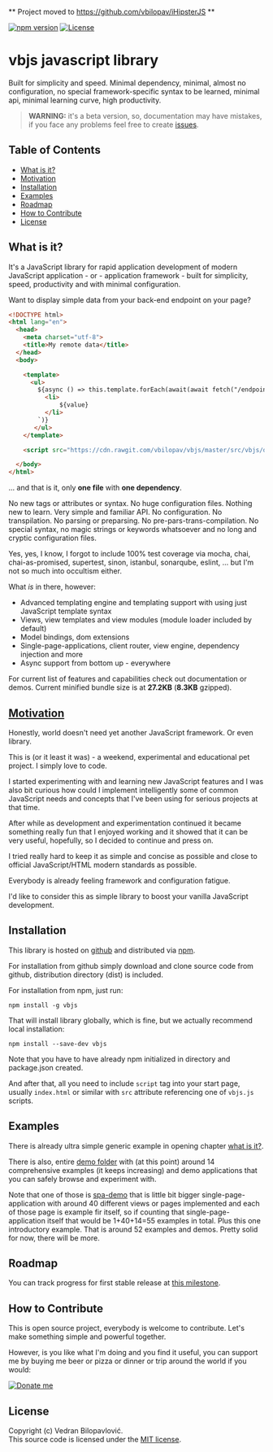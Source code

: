 ** Project moved to https://github.com/vbilopav/iHipsterJS **

[![npm version](https://badge.fury.io/js/vbjs.svg)](https://badge.fury.io/js/vbjs)
[![License](https://img.shields.io/badge/license-MIT%20License-brightgreen.svg)](https://github.com/vbilopav/vbjs/blob/master/src/vbjs/LICENSE.md)

# vbjs javascript library

Built for simplicity and speed. Minimal dependency, minimal, almost no configuration, no special framework-specific syntax to be learned, minimal api, minimal learning curve, high productivity. 

> **WARNING:** it's a beta version, so, documentation may have mistakes, if you face any problems feel free to create [issues](https://github.com/vbilopav/vbjs/issues).

## Table of Contents

- [What is it?](#what-is-it)
- [Motivation](#motivation)
- [Installation](#installation)
- [Examples](#examples)
- [Roadmap](#roadmap)
- [How to Contribute](#how-to-contribute)
- [License](#license)

## What is it?

It's a JavaScript library for rapid application development of modern JavaScript application - or - application framework - built for simplicity, speed, productivity and with minimal configuration.


Want to display simple data from your back-end endpoint on your page?

```html
<!DOCTYPE html>
<html lang="en">
  <head>
    <meta charset="utf-8">
    <title>My remote data</title>
  </head>
  <body>

    <template>
      <ul>
        ${async () => this.template.forEach(await(await fetch("/endpoint/")).json(), value => `
          <li>
              ${value}
          </li>
        `)}
       </ul>
    </template>

    <script src="https://cdn.rawgit.com/vbilopav/vbjs/master/src/vbjs/dist/<version>/bundle/vbjs.js"></script>

  </body>
</html>

```

... and that is it, only **one file** with **one dependency**. 

No new tags or attributes or syntax. No huge configuration files. Nothing new to learn. Very simple and familiar API. No configuration. No transpilation. No parsing or preparsing. No pre-pars-trans-compilation. No special syntax, no magic strings or keywords whatsoever and no long and cryptic configuration files.

Yes, yes, I know, I forgot to include 100% test coverage via mocha, chai, chai-as-promised, supertest, sinon, istanbul, sonarqube, eslint, ... but I'm not so much into occultism either.

What *is* in there, however:

- Advanced templating engine and templating support with using just JavaScript template syntax
- Views, view templates and view modules (module loader included by default)
- Model bindings, dom extensions
- Single-page-applications, client router, view engine, dependency injection and more
- Async support from bottom up - everywhere

For current list of features and capabilities check out documentation or demos. Current minified bundle size is at **27.2KB** (**8.3KB** gzipped).

## [Motivation](https://hackernoon.com/how-it-feels-to-learn-javascript-in-2016-d3a717dd577f)

Honestly, world doesn't need yet another JavaScript framework. Or even library.

This is (or it least it was) - a weekend, experimental and educational pet project. I simply love to code.


I started experimenting with and learning new JavaScript features and I was also bit curious how could I implement intelligently some of common JavaScript needs and concepts that I've been using for serious projects at that time. 

After while as development and experimentation continued it became something really fun that I enjoyed working and it showed that it can be very useful, hopefully, so I decided to continue and press on.

I tried really hard to keep it as simple and concise as possible and close to official JavaScript/HTML modern standards as possible. 

Everybody is already feeling framework and configuration fatigue. 

I'd like to consider this as simple library to boost your vanilla JavaScript development.

## Installation

This library is hosted on [github](https://github.com/vbilopav/vbjs) and distributed via [npm](https://www.npmjs.com/package/vbjs).

For installation from github simply download and clone source code from github, distribution directory (dist) is included.


For installation from npm, just run:
```
npm install -g vbjs
```

That will install library globally, which is fine, but we actually recommend local installation:
```
npm install --save-dev vbjs
```

Note that you have to have already npm initialized in directory and package.json created.

And after that, all you need to include `script` tag into your start page, usually `index.html` or similar with `src` attribute referencing one of `vbjs.js` scripts.

## Examples

There is already ultra simple generic example in opening chapter [what is it?](#what-is-it).

There is also, entire [demo folder](https://github.com/vbilopav/vbjs/tree/master/demos) with (at this point) around 14 comprehensive examples (it keeps increasing) and demo applications that you can safely browse and experiment with.

Note that one of those is [spa-demo](https://github.com/vbilopav/vbjs/tree/master/demos/spa-demo) that is little bit bigger single-page-application with around 40 different views or pages implemented and each of those page is example fir itself, so if counting that single-page-application itself that would be 1+40+14=55 examples in total. Plus this one introductory example. That is around 52 examples and demos. Pretty solid for now, there will be more.



## Roadmap

You can track progress for first stable release at [this milestone](https://github.com/vbilopav/vbjs/issues/1).


## How to Contribute

This is open source project, everybody is welcome to contribute. Let's make something simple and powerful together.

However, is you like what I'm doing and you find it useful, you can support me by buying me beer or pizza or dinner or trip around the world if you would:

[![Donate me](https://img.shields.io/badge/DONATE-ME-green.svg?longCache=true&style=for-the-badge)](https://www.patreon.com/vbilopav)

## License

Copyright (c) Vedran Bilopavlović.  
This source code is licensed under the [MIT license](https://github.com/vbilopav/vbjs/blob/master/src/vbjs/LICENSE.md).

